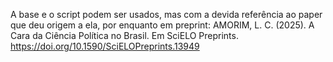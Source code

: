A base e o script podem ser usados, mas com a devida referência ao paper que deu origem a ela, por enquanto em preprint: 
AMORIM, L. C. (2025). A Cara da Ciência Política no Brasil. Em SciELO Preprints. https://doi.org/10.1590/SciELOPreprints.13949
